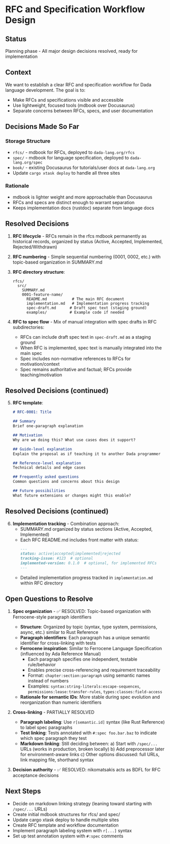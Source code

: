 # RFC and Specification Workflow Design

## Status
Planning phase - All major design decisions resolved, ready for implementation

## Context
We want to establish a clear RFC and specification workflow for Dada language development. The goal is to:
- Make RFCs and specifications visible and accessible
- Use lightweight, focused tools (mdbook over Docusaurus)
- Separate concerns between RFCs, specs, and user documentation

## Decisions Made So Far

### Storage Structure
- `rfcs/` - mdbook for RFCs, deployed to `dada-lang.org/rfcs`
- `spec/` - mdbook for language specification, deployed to `dada-lang.org/spec` 
- `book/` - existing Docusaurus for tutorials/user docs at `dada-lang.org`
- Update `cargo xtask deploy` to handle all three sites

### Rationale
- mdbook is lighter weight and more approachable than Docusaurus
- RFCs and specs are distinct enough to warrant separation
- Keeps implementation docs (rustdoc) separate from language docs

## Resolved Decisions

1. **RFC lifecycle** - RFCs remain in the rfcs mdbook permanently as historical records, organized by status (Active, Accepted, Implemented, Rejected/Withdrawn)

2. **RFC numbering** - Simple sequential numbering (0001, 0002, etc.) with topic-based organization in SUMMARY.md

3. **RFC directory structure**:
   ```
   rfcs/
     src/
       SUMMARY.md
       0001-feature-name/
         README.md           # The main RFC document
         implementation.md   # Implementation progress tracking
         spec-draft.md      # Draft spec text (staging ground)
         examples/          # Example code if needed
   ```

4. **RFC to spec flow** - Mix of manual integration with spec drafts in RFC subdirectories:
   - RFCs can include draft spec text in `spec-draft.md` as a staging ground
   - When RFC is implemented, spec text is manually integrated into the main spec
   - Spec includes non-normative references to RFCs for motivation/context
   - Spec remains authoritative and factual; RFCs provide teaching/motivation

## Resolved Decisions (continued)

5. **RFC template**:
   ```markdown
   # RFC-0001: Title

   ## Summary
   Brief one-paragraph explanation

   ## Motivation
   Why are we doing this? What use cases does it support?

   ## Guide-level explanation
   Explain the proposal as if teaching it to another Dada programmer

   ## Reference-level explanation
   Technical details and edge cases

   ## Frequently asked questions
   Common questions and concerns about this design

   ## Future possibilities
   What future extensions or changes might this enable?
   ```

## Resolved Decisions (continued)

6. **Implementation tracking** - Combination approach:
   - SUMMARY.md organized by status sections (Active, Accepted, Implemented)
   - Each RFC README.md includes front matter with status:
     ```markdown
     ---
     status: active|accepted|implemented|rejected
     tracking-issue: #123  # optional
     implemented-version: 0.1.0  # optional, for implemented RFCs
     ---
     ```
   - Detailed implementation progress tracked in `implementation.md` within RFC directory

## Open Questions to Resolve

1. **Spec organization** - ✅ RESOLVED: Topic-based organization with Ferrocene-style paragraph identifiers
   - **Structure**: Organized by topic (syntax, type system, permissions, async, etc.) similar to Rust Reference
   - **Paragraph identifiers**: Each paragraph has a unique semantic identifier for cross-linking with tests
   - **Ferrocene inspiration**: Similar to Ferrocene Language Specification (influenced by Ada Reference Manual)
     - Each paragraph specifies one independent, testable rule/behavior  
     - Enables precise cross-referencing and requirement traceability
     - Format: `chapter:section:paragraph` using semantic names instead of numbers
     - Examples: `syntax:string-literals:escape-sequences`, `permissions:lease:transfer-rules`, `types:classes:field-access`
   - **Rationale for semantic IDs**: More stable during spec evolution and reorganization than numeric identifiers

2. **Cross-linking** - PARTIALLY RESOLVED
   - **Paragraph labeling**: Use `r[semantic.id]` syntax (like Rust Reference) to label spec paragraphs
   - **Test linking**: Tests annotated with `#:spec foo.bar.baz` to indicate which spec paragraph they test
   - **Markdown linking**: Still deciding between:
     a) Start with `/spec/...` URLs (works in production, broken locally)
     b) Add preprocessor later for environment-aware links
     c) Other options discussed: full URLs, link mapping file, shorthand syntax

3. **Decision authority** - ✅ RESOLVED: nikomatsakis acts as BDFL for RFC acceptance decisions

## Next Steps
- Decide on markdown linking strategy (leaning toward starting with `/spec/...` URLs)
- Create initial mdbook structures for rfcs/ and spec/
- Update cargo xtask deploy to handle multiple sites
- Create RFC template and workflow documentation
- Implement paragraph labeling system with `r[...]` syntax
- Set up test annotation system with `#:spec` comments